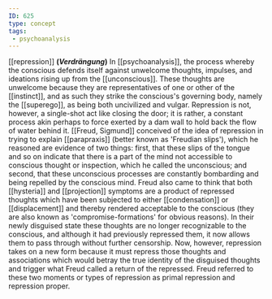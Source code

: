 ```yaml
---
ID: 625
type: concept
tags: 
 - psychoanalysis
---
```


[[repression]]
**(*Verdrängung*)** In
[[psychoanalysis]], the
process whereby the conscious defends itself against unwelcome thoughts,
impulses, and ideations rising up from the
[[unconscious]]. These
thoughts are unwelcome because they are representatives of one or other
of the [[instinct]], and as
such they strike the conscious's governing body, namely the
[[superego]], as being both
uncivilized and vulgar. Repression is not, however, a single-shot act
like closing the door; it is rather, a constant process akin perhaps to
force exerted by a dam wall to hold back the flow of water behind it.
[[Freud, Sigmund]] conceived
of the idea of repression in trying to explain
[[parapraxis]] (better known
as 'Freudian slips'), which he reasoned are evidence of two things:
first, that these slips of the tongue and so on indicate that there is a
part of the mind not accessible to conscious thought or inspection,
which he called the unconscious; and second, that these unconscious
processes are constantly bombarding and being repelled by the conscious
mind. Freud also came to think that both
[[hysteria]] and
[[projection]] symptoms are a
product of repressed thoughts which have been subjected to either
[[condensation]] or
[[displacement]] and thereby
rendered acceptable to the conscious (they are also known as
'compromise-formations' for obvious reasons). In their newly disguised
state these thoughts are no longer recognizable to the conscious, and
although it had previously repressed them, it now allows them to pass
through without further censorship. Now, however, repression takes on a
new form because it must repress those thoughts and associations which
would betray the true identity of the disguised thoughts and trigger
what Freud called a return of the repressed. Freud referred to these two
moments or types of repression as primal repression and repression
proper.
